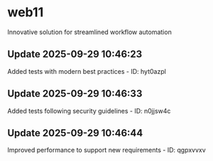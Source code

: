 # web11
Innovative solution for streamlined workflow automation

## Update 2025-09-29 10:46:23
Added tests with modern best practices - ID: hyt0azpl


## Update 2025-09-29 10:46:33
Added tests following security guidelines - ID: n0jjsw4c


## Update 2025-09-29 10:46:44
Improved performance to support new requirements - ID: qgpxvvxv

